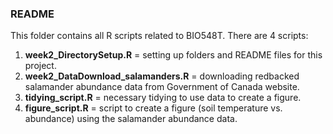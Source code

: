 ### README

This folder contains all R scripts related to BIO548T. There are 4 scripts:

1. **week2_DirectorySetup.R** = setting up folders and README files for this project.
2. **week2_DataDownload_salamanders.R** = downloading redbacked salamander abundance data from Government of Canada website.
3. **tidying_script.R** = necessary tidying to use data to create a figure.
4. **figure_script.R** = script to create a figure (soil temperature vs. abundance) using the salamander abundance data.
